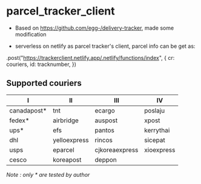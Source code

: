 # parcel_tracker_client

* Based on https://github.com/egg-/delivery-tracker, made some modification

* serverless on netlify as parcel tracker's client, parcel info can be get as:

.post("https://trackerclient.netlify.app/.netlify/functions/index", {
            cr: couriers,
            id: tracknumber,
          })

## Supported couriers

I | II | III | IV
---- | ---- | ---- | ---- 
|canadapost* 	| tnt	| ecargo	| poslaju
|fedex* 	| airbridge	| auspost	| xpost
|ups* 	| efs	| pantos	| kerrythai
|dhl	| yelloexpress	| rincos	| sicepat
|usps	| eparcel	| cjkoreaexpress	| xioexpress
|cesco	| koreapost	| deppon	



*Note : only * are tested by author*
